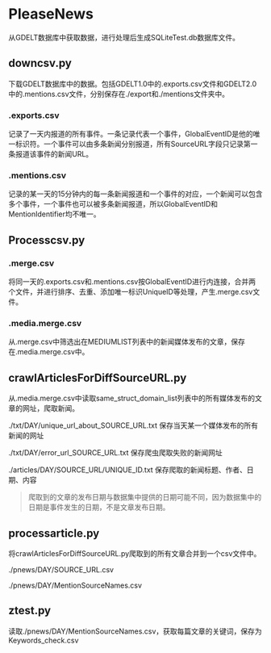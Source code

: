 # PleaseNews

从GDELT数据库中获取数据，进行处理后生成SQLiteTest.db数据库文件。

## downcsv.py

下载GDELT数据库中的数据。包括GDELT1.0中的.exports.csv文件和GDELT2.0中的.mentions.csv文件，分别保存在./export和./mentions文件夹中。

### .exports.csv

记录了一天内报道的所有事件。一条记录代表一个事件，GlobalEventID是他的唯一标识符。一个事件可以由多条新闻分别报道，所有SourceURL字段只记录第一条报道该事件的新闻URL。

### .mentions.csv

记录的某一天的15分钟内的每一条新闻报道和一个事件的对应，一个新闻可以包含多个事件，一个事件也可以被多条新闻报道，所以GlobalEventID和MentionIdentifier均不唯一。

## Processcsv.py

### .merge.csv

 将同一天的.exports.csv和.mentions.csv按GlobalEventID进行内连接，合并两个文件，并进行排序、去重、添加唯一标识UniqueID等处理，产生.merge.csv文件。

### .media.merge.csv

从.merge.csv中筛选出在MEDIUMLIST列表中的新闻媒体发布的文章，保存在.media.merge.csv中。

##  crawlArticlesForDiffSourceURL.py

从.media.merge.csv中读取same_struct_domain_list列表中的所有媒体发布的文章的网址，爬取新闻。

./txt/DAY/unique_url_about_SOURCE_URL.txt 保存当天某一个媒体发布的所有新闻的网址

./txt/DAY/error_url_SOURCE_URL.txt 保存爬虫爬取失败的新闻网址

./articles/DAY/SOURCE_URL/UNIQUE_ID.txt 保存爬取的新闻标题、作者、日期、内容

> 爬取到的文章的发布日期与数据集中提供的日期可能不同，因为数据集中的日期是事件发生的日期，不是文章发布日期。

## processarticle.py

将crawlArticlesForDiffSourceURL.py爬取到的所有文章合并到一个csv文件中。

./pnews/DAY/SOURCE_URL.csv

./pnews/DAY/MentionSourceNames.csv

## ztest.py

读取./pnews/DAY/MentionSourceNames.csv，获取每篇文章的关键词，保存为Keywords_check.csv

